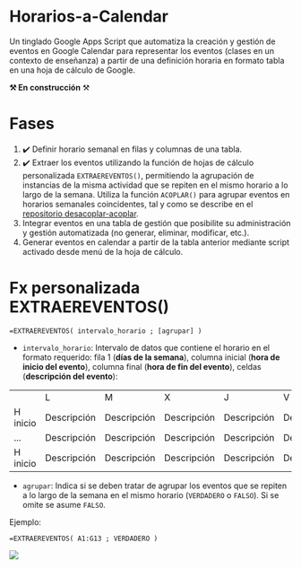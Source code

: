 # Horarios-a-Calendar

Un tinglado Google Apps Script que automatiza la creación y gestión de eventos en Google Calendar para representar los eventos (clases en un contexto de enseñanza) a partir de una definición horaria en formato tabla en una hoja de cálculo de Google.

**⚒️ En construcción** ⚒️

# Fases

1.  ✔️ Definir horario semanal en filas y columnas de una tabla.
2.  ✔️ Extraer los eventos utilizando la función de hojas de cálculo personalizada `EXTRAEREVENTOS()`, permitiendo la agrupación de instancias de la misma actividad que se repiten en el mismo horario a lo largo de la semana. Utiliza la función `ACOPLAR()` para agrupar eventos en horarios semanales coincidentes, tal y como se describe en el [repositorio desacoplar-acoplar](https://github.com/pfelipm/desacoplar-acoplar).
3.  Integrar eventos en una tabla de gestión que posibilite su administración y gestión automatizada (no generar, eliminar, modificar, etc.).
4.  Generar eventos en calendar a partir de la tabla anterior mediante script activado desde menú de la hoja de cálculo.

# Fx personalizada EXTRAEREVENTOS()

```
=EXTRAEREVENTOS( intervalo_horario ; [agrupar] )
```

*   `intervalo_horario`: Intervalo de datos que contiene el horario en el formato requerido: fila 1 (**días de la semana**), columna inicial (**hora de inicio del evento**), columna final (**hora de fin del evento**), celdas (**descripción del evento**):

<table><tbody><tr><td>&nbsp;</td><td>L</td><td>M</td><td>X</td><td>J</td><td>V</td><td>&nbsp;</td></tr><tr><td>H inicio</td><td>Descripción</td><td>Descripción</td><td>Descripción</td><td>Descripción</td><td>Descripción</td><td>H Fin</td></tr><tr><td>...</td><td>Descripción</td><td>Descripción</td><td>Descripción</td><td>Descripción</td><td>Descripción</td><td>...</td></tr><tr><td>H inicio</td><td>Descripción</td><td>Descripción</td><td>Descripción</td><td>Descripción</td><td>Descripción</td><td>H Fin</td></tr></tbody></table>

*   `agrupar`: Indica si se deben tratar de agrupar los eventos que se repiten a lo largo de la semana en el mismo horario (`VERDADERO` o `FALSO`). Si se omite se asume `FALSO`.

Ejemplo:

```
=EXTRAEREVENTOS( A1:G13 ; VERDADERO )
```

![](https://user-images.githubusercontent.com/12829262/95442630-eabf1f80-095b-11eb-8fe7-d4c2a1e0c144.png)
